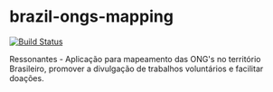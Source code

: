 # brazil-ongs-mapping
[![Build Status](https://travis-ci.com/ag-castro/brazil-ongs-mapping.svg?branch=master)](https://travis-ci.com/ag-castro/brazil-ongs-mapping)

Ressonantes - Aplicação para mapeamento das ONG's no território Brasileiro, promover a divulgação de trabalhos voluntários e facilitar doações.
